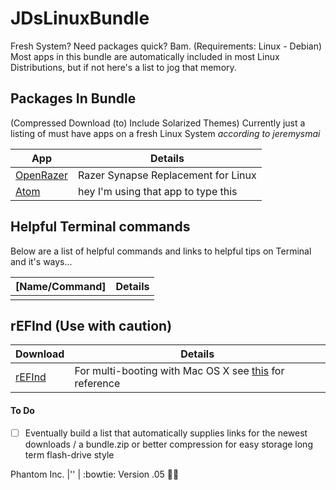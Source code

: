 # JDsLinuxBundle
Fresh System? Need packages quick? Bam.
(Requirements: Linux - Debian)
Most apps in this bundle are automatically included in most Linux Distributions, but if not here's a list to jog that memory.

## Packages In Bundle
(Compressed Download (to) Include Solarized Themes)
Currently just a listing of must have apps on a fresh Linux System *according to jeremysmai*

 App | Details
 ---------------- | ----------------
| [OpenRazer](https://openrazer.github.io/) | Razer Synapse Replacement for Linux |
| [Atom](https://atom.io/) | hey I'm using that app to type this |

## Helpful Terminal commands
Below are a list of helpful commands and links to helpful tips on Terminal and it's ways...

[Name/Command] | Details
---------------- | ----------------
|||


## rEFInd (Use with caution)
 Download | Details
---------------- | ----------------
| [rEFInd](http://sourceforge.net/projects/refind/files/0.11.4/refind-bin-0.11.4.zip/download) | For multi-booting with Mac OS X see [this](https://www.rodsbooks.com/refind/installing.html) for reference |

#### To Do
- [ ] Eventually build a list that automatically supplies links for the newest downloads / a bundle.zip or better compression for easy storage long term flash-drive style

Phantom Inc. |'' | :bowtie:
Version .05 :man_astronaut:
